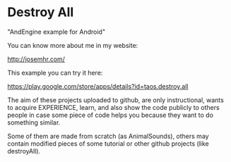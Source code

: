 # Destroy All

"AndEngine example for Android"

You can know more about me in my website: 

http://josemhr.com/

This example you can try it here: 

https://play.google.com/store/apps/details?id=taos.destroy.all

The aim of these projects uploaded to github, are only instructional, 
wants to acquire EXPERIENCE, learn, and also show the code publicly to others people 
in case some piece of code helps you because they want to do something similar.

Some of them are made from scratch (as AnimalSounds), others may contain modified pieces 
of some tutorial or other github projects (like destroyAll).
